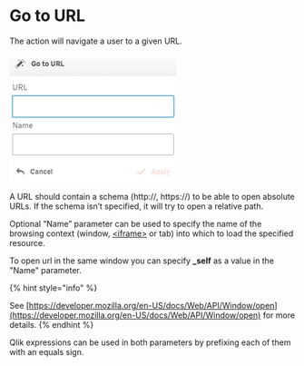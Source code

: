 # Go to URL

The action will navigate a user to a given URL.

![](../.gitbook/assets/image%20%289%29.png)

A URL should contain a schema \(http://, https://\) to be able to open absolute URLs. If the schema isn’t specified, it will try to open a relative path.


Optional “Name” parameter can be used to specify the name of the browsing context \(window, [&lt;iframe&gt;](https://developer.mozilla.org/en-US/docs/Web/HTML/Element/iframe) or tab\) into which to load the specified resource.

To open url in the same window you can specify **\_self** as a value in the "Name" parameter.

{% hint style="info" %}

See [https://developer.mozilla.org/en-US/docs/Web/API/Window/open](https://developer.mozilla.org/en-US/docs/Web/API/Window/open) for more details.
{% endhint %}

Qlik expressions can be used in both parameters by prefixing each of them with an equals sign.

